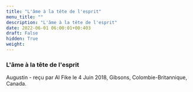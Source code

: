 ```yaml
---
title: "L'âme à la tête de l'esprit"
menu_title: ""
description: "L'âme à la tête de l'esprit"
date: 2022-06-01 06:00:01+00:403
draft: False
hidden: True
weight:
---
```

### L'âme à la tête de l'esprit

Augustin - reçu par Al Fike le 4 Juin 2018, Gibsons, Colombie-Britannique, Canada.



